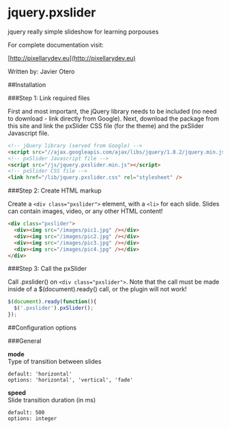 jquery.pxslider
===============

jquery really simple slideshow for learning porpouses

For complete documentation visit:

[http://pixellarydev.eu](http://pixellarydev.eu)

Written by: Javier Otero 


##Installation

###Step 1: Link required files

First and most important, the jQuery library needs to be included (no need to download - link directly from Google). Next, download the package from this site and link the pxSlider CSS file (for the theme) and the pxSlider Javascript file.

```html
<!-- jQuery library (served from Google) -->
<script src="//ajax.googleapis.com/ajax/libs/jquery/1.8.2/jquery.min.js"></script>
<!-- pxSlider Javascript file -->
<script src="/js/jquery.pxslider.min.js"></script>
<!-- pxSlider CSS file -->
<link href="/lib/jquery.pxslider.css" rel="stylesheet" />
```

###Step 2: Create HTML markup

Create a `<div class="pxslider">` element, with a `<li>` for each slide. Slides can contain images, video, or any other HTML content!

```html
<div class="pxslider">
  <div><img src="/images/pic1.jpg" /></div>
  <div><img src="/images/pic2.jpg" /></div>
  <div><img src="/images/pic3.jpg" /></div>
  <div><img src="/images/pic4.jpg" /></div>
</div>
```

###Step 3: Call the pxSlider

Call .pxslider() on `<div class="pxslider">`. Note that the call must be made inside of a $(document).ready() call, or the plugin will not work!

```javascript
$(document).ready(function(){
  $('.pxslider').pxSlider();
});
```

##Configuration options

###General

**mode**  
Type of transition between slides
```
default: 'horizontal'  
options: 'horizontal', 'vertical', 'fade'
```

**speed**  
Slide transition duration (in ms)
```
default: 500  
options: integer
```